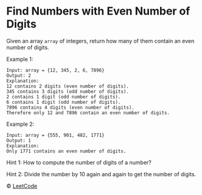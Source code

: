 # Find Numbers with Even Number of Digits

Given an array `array` of integers, return how many of them contain an even number of digits.

Example 1:

```
Input: array = {12, 345, 2, 6, 7896}
Output: 2
Explanation:
12 contains 2 digits (even number of digits).
345 contains 3 digits (odd number of digits).
2 contains 1 digit (odd number of digits).
6 contains 1 digit (odd number of digits).
7896 contains 4 digits (even number of digits).
Therefore only 12 and 7896 contain an even number of digits.
```

Example 2:

```
Input: array = {555, 901, 482, 1771}
Output: 1
Explanation:
Only 1771 contains an even number of digits.
```

Hint 1: How to compute the number of digits of a number?

Hint 2: Divide the number by 10 again and again to get the number of digits.

&copy; [LeetCode](https://leetcode.com/explore/learn/card/fun-with-arrays/521/introduction/3237/)
